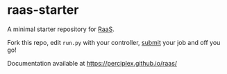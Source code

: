 # raas-starter

A minimal starter repository for [RaaS](https://raas.perciplex.com). 

Fork this repo, edit `run.py` with your controller, [submit](https://raas.perciplex.com) your job and off you go! 

Documentation available at https://perciplex.github.io/raas/

